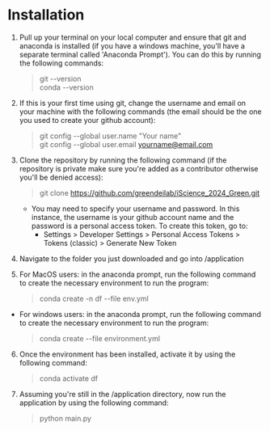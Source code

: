 <h1>Installation</h1>

1. Pull up your terminal on your local computer and ensure that git and anaconda is installed (if you have a windows machine, you'll have a separate terminal called 'Anaconda Prompt'). You can do this by running the following commands:
    > git --version<br/>
    > conda --version

2. If this is your first time using git, change the username and email on your machine with the following commands (the email should be the one you used to create your github account):

    > git config --global user.name "Your name"<br/>
    git config --global user.email yourname@email.com

3. Clone the repository by running the following command (if the repository is private make sure you're added as a contributor otherwise you'll be denied access): 
    > git clone https://github.com/greendeilab/iScience_2024_Green.git

    - You may need to specify your username and password. In this instance, the username is your github account name and the password is a personal access token. To create this token, go to: 
        -  Settings > Developer Settings > Personal Access Tokens > Tokens (classic) > Generate New Token
    
4. Navigate to the folder you just downloaded and go into /application

5. For MacOS users: in the anaconda prompt, run the following command to create the necessary environment to run the program:
    > conda create -n df --file env.yml 
- For windows users: in the anaconda prompt, run the following command to create the necessary environment to run the program:
  > conda create --file environment.yml

6. Once the environment has been installed, activate it by using the following command:
    > conda activate df 
  
7. Assuming you're still in the /application directory, now run the application by using the following command:
    > python main.py
